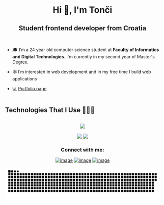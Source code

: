<h1 align="center">Hi 👋, I'm Tonči</h1>
<h2 align="center">Student frontend developer from Croatia</h3><br>

- 🎓 I’m a 24 year old computer science student at **Faculty of Informatics and Digital Technologies**. I'm currently in my second year of Master's Degree.

- 🕸️ I’m interested in web development and in my free time I build web applications

- 💻 <a href="https://www.marinactonci.com/" target="_blank">Portfolio page</a>

<h2 style="display: inline-block" align="center">Technologies That I Use 👨🏻‍💻</h2>
<!--tech stack icons-->
<p align="center">
  <a href="https://skillicons.dev">
    <img src="https://skillicons.dev/icons?i=html,css,js,ts,angular,react,nextjs,tailwind,figma,firebase,mongodb,prisma,supabase,nodejs,git,github,webstorm,netlify,vercel,vscode&perline=10" />
  </a>
</p>

<div align= "center">
  <img height= "150" src="https://github-readme-stats.vercel.app/api?username=marinactonci&theme=tokyonight&show_icons=true" />
  <img height= "150" src="https://github-readme-stats.vercel.app/api/top-langs/?username=marinactonci&layout=compact&theme=tokyonight&hide=less" />
</div>

<h3 align="center">Connect with me:</h3>
<div align="center">

[![image](https://img.shields.io/badge/LinkedIn-0077B5?style=for-the-badge&logo=linkedin&logoColor=white)](https://www.linkedin.com/in/marinactonci/)
[![image](https://img.shields.io/badge/Instagram-E4405F?style=for-the-badge&logo=instagram&logoColor=white)](https://www.instagram.com/marinactonci/)
[![image](https://img.shields.io/badge/Gmail-D14836?style=for-the-badge&logo=gmail&logoColor=white)](mailto:toncimarinac@gmail.com)
  
</div>

<p align="center">
 <img width="1000" src="assets/github-snake.svg" alt="snake"/>
</p>
